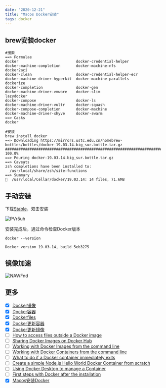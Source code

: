 ```yaml
---
date: "2020-12-21"
title: "Macos Docker安装"
tags: docker
---
```


## brew安装docker

``` shell
#搜索
==> Formulae
docker                          docker-credential-helper        docker-machine-completion       docker-machine-nfs              docker2aci
docker-clean                    docker-credential-helper-ecr    docker-machine-driver-hyperkit  docker-machine-parallels        dockerize
docker-completion               docker-gen                      docker-machine-driver-vmware    docker-slim                     lazydocker
docker-compose                  docker-ls                       docker-machine-driver-vultr     docker-squash
docker-compose-completion       docker-machine                  docker-machine-driver-xhyve     docker-swarm
==> Casks
docker

#安装
brew install docker                                                                                                          
==> Downloading https://mirrors.ustc.edu.cn/homebrew-bottles/bottles/docker-19.03.14.big_sur.bottle.tar.gz
######################################################################## 100.0%
==> Pouring docker-19.03.14.big_sur.bottle.tar.gz
==> Caveats
zsh completions have been installed to:
  /usr/local/share/zsh/site-functions
==> Summary
🍺  /usr/local/Cellar/docker/19.03.14: 14 files, 71.6MB
```

## 手动安装

下载[Stable](https://download.docker.com/mac/stable/Docker.dmg)，双击安装

![PVr5uh](https://cdn.jsdelivr.net/gh/manonicu/pics@master/uPic/PVr5uh.jpg)

安装完成后，通过命令检查Docker版本

``` shell
docker --version

Docker version 19.03.14, build 5eb3275
```

## 镜像加速

![NAWFnd](https://cdn.jsdelivr.net/gh/manonicu/pics@master/uPic/NAWFnd.png)

## 更多

- [x] [Docker镜像](./Docker镜像)
- [x] [Docker容器](./Docker容器)
- [x] [Dockerfiles](./Dockerfiles)
- [x] [Docker更新容器](./Docker更新容器)
- [x] [Docker更新镜像](./Docker更新容器)
- [ ] [How to access files outside a Docker image]()
- [ ] [Sharing Docker Images on Docker Hub]()
- [ ] [Working with Docker Images from the command line]()
- [ ] [Working with Docker Containers from the command line]()
- [ ] [What to do if a Docker container immediately exits]()
- [ ] [Create a simple Node.js Hello World Docker Container from scratch]()
- [ ] [Using Docker Desktop to manage a Container]()
- [ ] [First steps with Docker after the installation]()
- [x] [Macos安装Docker](./Macos安装Docker)
